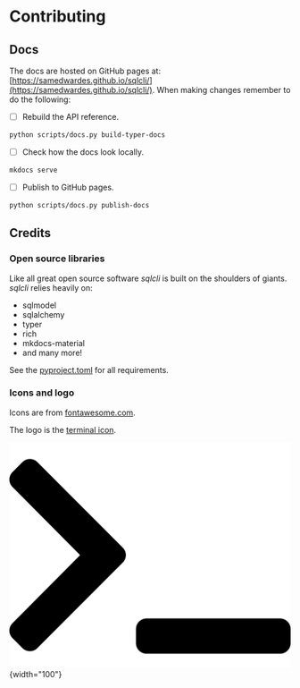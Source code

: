# Contributing

## Docs

The docs are hosted on GitHub pages at: [https://samedwardes.github.io/sqlcli/](https://samedwardes.github.io/sqlcli/). When making changes remember to do the following:

- [ ] Rebuild the API reference.

```bash
python scripts/docs.py build-typer-docs
```

- [ ] Check how the docs look locally.

```bash
mkdocs serve
```

- [ ] Publish to GitHub pages.

```bash
python scripts/docs.py publish-docs
```

## Credits

### Open source libraries

Like all great open source software *sqlcli* is built on the shoulders of giants. *sqlcli* relies heavily on:

- sqlmodel
- sqlalchemy
- typer
- rich
- mkdocs-material
- and many more!

See the [pyproject.toml](https://github.com/SamEdwardes/sqlcli/blob/main/pyproject.toml) for all requirements.

### Icons and logo

Icons are from [fontawesome.com](https://fontawesome.com/). 

The logo is the [terminal icon](https://fontawesome.com/v5.15/icons/terminal?style=solid).

![logo](static/img/terminal-solid.svg){width="100"}



